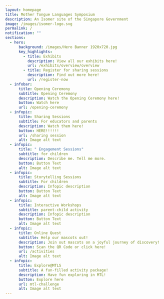 ```yaml
---
layout: homepage
title: Mother Tongue Languages Symposium
description: An Isomer site of the Singapore Government
image: /images/isomer-logo.svg
permalink: /
notification: ""
sections:
  - hero:
      background: /images/Hero Banner 1920x720.jpg
      key_highlights:
        - title: Exhibits
          description: View all our exhibits here!
          url: /exhibits/overview/overview
        - title: Register for sharing sessions
          description: Find out more here!
          url: /register-now
  - infobar:
      title: Opening Ceremony
      subtitle: Opening Ceremony
      description: Watch the Opening Ceremony here!
      button: Watch here
      url: /opening-ceremony
  - infopic:
      title: Sharing Sessions
      subtitle: For educators and parents
      description: Watch them here!
      button: HERE!!!!!!
      url: /sharing session
      alt: Image alt text
  - infopic:
      title: " Engagement Sessions​"
      subtitle: for children
      description: Describe me. Tell me more.
      button: Button Text
      alt: Image alt text
  - infopic:
      title: Storytelling Sessions
      subtitle: For children
      description: Infopic description
      button: Button Text
      alt: Image alt text
  - infopic:
      title: Interactive Workshops
      subtitle: parent-child activity
      description: Infopic description
      button: Button Text
      alt: Image alt text
  - infopic:
      title: Online Quest
      subtitle: Help our mascots out!
      description: Join out mascots on a joyful journey of discovery!
      button: Scan the QR Code or click here!
      url: /activities
      alt: Image alt text
  - infopic:
      title: Explore@MTLS
      subtitle: A fun-filled activity package!
      description: Have fun exploring in MTL!
      button: Explore here
      url: mtl-challenge
      alt: Image alt text
---
```

